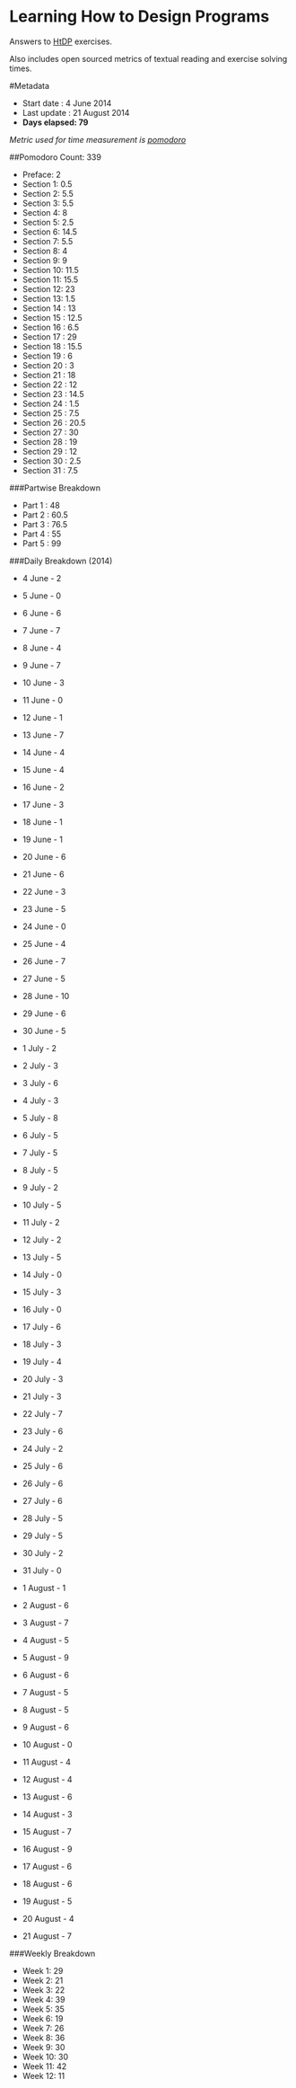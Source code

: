 Learning How to Design Programs
===============================

Answers to [HtDP](http://htdp.org/2003-09-26/Book/curriculum-Z-H-1.html)
exercises.

Also includes open sourced metrics of textual reading and exercise solving times.

#Metadata
- Start date : 4 June 2014
- Last update : 21 August 2014
- **Days elapsed: 79**

_Metric used for time measurement is [pomodoro](http://pomodorotechnique.com)_

##Pomodoro Count: 339

- Preface: 2
- Section 1: 0.5
- Section 2: 5.5
- Section 3: 5.5
- Section 4: 8
- Section 5: 2.5
- Section 6: 14.5
- Section 7: 5.5
- Section 8: 4
- Section 9: 9
- Section 10: 11.5
- Section 11: 15.5
- Section 12: 23
- Section 13: 1.5
- Section 14 : 13
- Section 15 : 12.5
- Section 16 : 6.5
- Section 17 : 29
- Section 18 : 15.5
- Section 19 : 6
- Section 20 : 3
- Section 21 : 18
- Section 22 : 12
- Section 23 : 14.5
- Section 24 : 1.5
- Section 25 : 7.5
- Section 26 : 20.5
- Section 27 : 30
- Section 28 : 19
- Section 29 : 12
- Section 30 : 2.5
- Section 31 : 7.5

###Partwise Breakdown

- Part 1 : 48
- Part 2 : 60.5
- Part 3 : 76.5
- Part 4 : 55
- Part 5 : 99

###Daily Breakdown (2014)

- 4 June - 2
- 5 June - 0
- 6 June - 6
- 7 June - 7
- 8 June - 4
- 9 June - 7
- 10 June - 3

- 11 June - 0
- 12 June - 1
- 13 June - 7
- 14 June - 4
- 15 June - 4
- 16 June - 2
- 17 June - 3

- 18 June - 1
- 19 June - 1
- 20 June - 6
- 21 June - 6
- 22 June - 3
- 23 June - 5
- 24 June - 0

- 25 June - 4
- 26 June - 7
- 27 June - 5
- 28 June - 10
- 29 June - 6
- 30 June - 5
- 1 July - 2

- 2 July - 3
- 3 July - 6
- 4 July - 3
- 5 July - 8
- 6 July - 5
- 7 July - 5
- 8 July - 5

- 9 July - 2
- 10 July - 5
- 11 July - 2
- 12 July - 2
- 13 July - 5
- 14 July - 0
- 15 July - 3

- 16 July - 0
- 17 July - 6
- 18 July - 3
- 19 July - 4
- 20 July - 3
- 21 July - 3
- 22 July - 7

- 23 July - 6
- 24 July - 2
- 25 July - 6
- 26 July - 6
- 27 July - 6
- 28 July - 5
- 29 July - 5

- 30 July - 2
- 31 July - 0
- 1 August - 1
- 2 August - 6
- 3 August - 7
- 4 August - 5
- 5 August - 9

- 6 August - 6
- 7 August - 5
- 8 August - 5
- 9 August - 6
- 10 August - 0
- 11 August - 4
- 12 August - 4

- 13 August - 6
- 14 August - 3
- 15 August - 7
- 16 August - 9
- 17 August - 6
- 18 August - 6
- 19 August - 5

- 20 August - 4
- 21 August - 7

###Weekly Breakdown

- Week 1: 29
- Week 2: 21
- Week 3: 22
- Week 4: 39
- Week 5: 35
- Week 6: 19
- Week 7: 26
- Week 8: 36
- Week 9: 30
- Week 10: 30
- Week 11: 42
- Week 12: 11